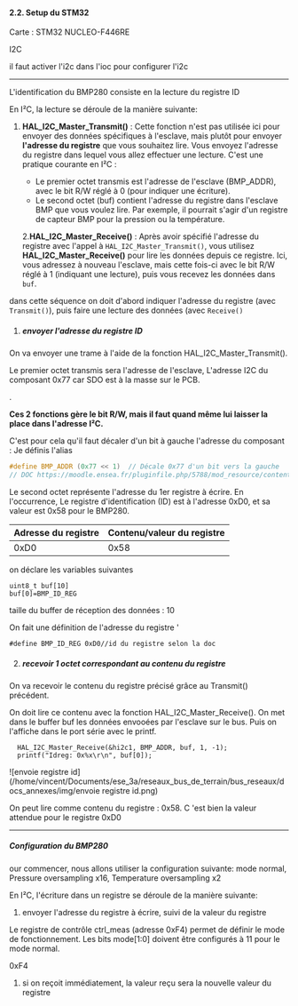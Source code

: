 

#### 2.2. Setup du STM32

Carte : STM32 NUCLEO-F446RE





I2C 

il faut activer l'i2c dans l'ioc pour configurer l'i2c

************************************************







L'identification du BMP280 consiste en la lecture du registre ID



En I²C, la lecture se déroule de la manière suivante:

1. **HAL_I2C_Master_Transmit()** : Cette fonction n'est pas utilisée ici pour envoyer des données spécifiques à l'esclave, mais plutôt pour envoyer **l'adresse du registre** que vous souhaitez lire. Vous envoyez l'adresse du registre dans lequel vous allez effectuer une lecture. C'est une pratique courante en I²C :

   - Le premier octet transmis est l'adresse de l'esclave (BMP_ADDR), avec le bit R/W réglé à 0 (pour indiquer une écriture).
   - Le second octet (buf) contient l'adresse du registre dans l'esclave BMP que vous voulez lire. Par exemple, il pourrait s'agir d'un registre de capteur BMP pour la pression ou la température.

   2.**HAL_I2C_Master_Receive()** : Après avoir spécifié l'adresse du registre avec l'appel à `HAL_I2C_Master_Transmit()`, vous utilisez **HAL_I2C_Master_Receive()** pour lire les données depuis ce registre. Ici, vous adressez à nouveau l'esclave, mais cette fois-ci avec le bit R/W réglé à 1 (indiquant une lecture), puis vous recevez les données dans `buf`.

dans cette séquence on doit d'abord indiquer l'adresse du registre (avec `Transmit()`), puis faire une lecture des données (avec `Receive()`

1. ##### envoyer l'adresse du registre ID

On va envoyer une trame à l'aide de la fonction HAL_I2C_Master_Transmit(). 

Le premier octet transmis sera l'adresse de l'esclave, L'adresse I2C du composant 0x77 car SDO est à la masse sur le PCB.

. 

**Ces 2 fonctions gère le  bit R/W, mais il faut quand même lui laisser la place dans l'adresse  I²C.** 

C'est pour cela qu'il faut décaler d'un bit à gauche l'adresse du composant : Je définis l'alias  

```c
#define BMP_ADDR (0x77 << 1)  // Décale 0x77 d'un bit vers la gauche
// DOC https://moodle.ensea.fr/pluginfile.php/5788/mod_resource/content/1/bst-bmp280-ds001.pdf page 29 
```



Le second octet représente l'adresse du 1er registre à écrire.  En l'occurrence, Le registre d'identification (ID) est à l'adresse 0xD0, et sa valeur est 0x58 pour le BMP280.  

| Adresse du registre | Contenu/valeur du registre |
| ------------------- | -------------------------- |
| 0xD0                | 0x58                       |

on déclare les variables suivantes 

```
uint8_t buf[10]
buf[0]=BMP_ID_REG
```

taille du buffer de réception des données : 10

On fait une définition de l'adresse du registre '

```
#define BMP_ID_REG 0xD0//id du registre selon la doc 
```









2. ##### recevoir 1 octet correspondant au contenu du registre

On va recevoir le contenu du registre précisé grâce au Transmit() précédent.

On doit lire  ce contenu avec la fonction HAL_I2C_Master_Receive(). On met dans le buffer buf les données envooées par l'esclave sur le bus. Puis on l'affiche dans le port série avec le printf.

```
  HAL_I2C_Master_Receive(&hi2c1, BMP_ADDR, buf, 1, -1);
  printf("Idreg: 0x%x\r\n", buf[0]);
```



![envoie registre id](/home/vincent/Documents/ese_3a/reseaux_bus_de_terrain/bus_reseaux/docs_annexes/img/envoie registre id.png)

On peut lire comme contenu du registre : 0x58. C 'est bien la valeur attendue pour le registre 0xD0

**********



##### **Configuration du BMP280**



our commencer, nous allons  utiliser la configuration suivante: mode normal, Pressure oversampling  x16, Temperature oversampling x2

En I²C, l'écriture dans un registre se déroule de la manière suivante:



1. envoyer l'adresse du registre à écrire, suivi de la valeur du registre

Le registre de contrôle ctrl_meas (adresse 0xF4) permet de définir le mode de fonctionnement. Les bits mode[1:0] doivent être configurés à 11 pour le mode normal. 

0xF4



1. si on reçoit immédiatement, la valeur reçu sera la nouvelle valeur du registre

